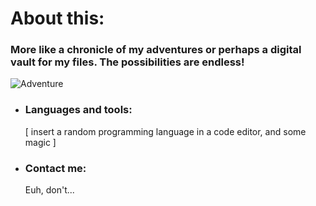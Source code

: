 # About this: 
### More like a chronicle of my adventures or perhaps a digital vault for my files. The possibilities are endless!
![Adventure](http://www.quiteunlikely.net/screencaps/albums/userpics/10001/jtb254.jpg)
- ### Languages and tools: 
     [ insert a random programming language in a code editor, and some magic ]
- ### Contact me:
     Euh, don't... 
